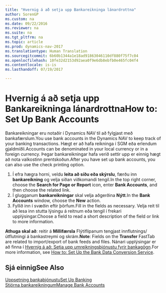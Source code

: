 ```yaml
---
title: "Hvernig á að setja upp Bankareikninga lánardrottna"
author: SorenGP
ms.custom: na
ms.date: 09/22/2016
ms.reviewer: na
ms.suite: na
ms.tgt_pltfrm: na
ms.topic: article
ms.prod: dynamics-nav-2017
ms.translationtype: Human Translation
ms.sourcegitcommit: 6b60b1344a1e18ad91863046110df880f75f7c04
ms.openlocfilehash: 10fe32d2153d92aea0f9e6db8ebfb0e465fc04f4
ms.contentlocale: is-is
ms.lasthandoff: 07/19/2017

---
```


# <a name="how-to-set-up-bank-accounts"></a><span data-ttu-id="8c823-102">Hvernig á að setja upp Bankareikninga lánardrottna</span><span class="sxs-lookup"><span data-stu-id="8c823-102">How to: Set Up Bank Accounts</span></span>
<span data-ttu-id="8c823-103">Bankareikningar eru notaðir í Dynamics NAV til að fylgjast með bankafærslum.</span><span class="sxs-lookup"><span data-stu-id="8c823-103">You use bank accounts in the Dynamics NAV to keep track of your banking transactions.</span></span> <span data-ttu-id="8c823-104">Hægt er að hafa reikninga í SGM eða erlendum gjaldmiðli.</span><span class="sxs-lookup"><span data-stu-id="8c823-104">Accounts can be denominated in your local currency or in a foreign currency.</span></span> <span data-ttu-id="8c823-105">Þegar bankareikningar hafa verið settir upp er einnig hægt að nota valkostinn prentskoðun.</span><span class="sxs-lookup"><span data-stu-id="8c823-105">After you have set up bank accounts, you can also use the check printing option.</span></span>

1. <span data-ttu-id="8c823-106">Í efra hægra horni, veldu **leita að síðu eða skýrslu**, færðu inn **bankareikning** og velja síðan viðkomandi tengil.</span><span class="sxs-lookup"><span data-stu-id="8c823-106">In the top right corner, choose the **Search for Page or Report** icon, enter **Bank Accounts**, and then choose the related link.</span></span>
2. <span data-ttu-id="8c823-107">Í glugganum **bankareikningar** skal velja aðgerðina **Nýtt**.</span><span class="sxs-lookup"><span data-stu-id="8c823-107">In the **Bank Accounts** window, choose the **New** action.</span></span>
3. <span data-ttu-id="8c823-108">Fyllið inn í svæðin eftir þörfum.</span><span class="sxs-lookup"><span data-stu-id="8c823-108">Fill in the fields as necessary.</span></span> <span data-ttu-id="8c823-109">Velja reit til að lesa inn stutta lýsingu á reitnum eða tengil í frekari upplýsingar.</span><span class="sxs-lookup"><span data-stu-id="8c823-109">Choose a field to read a short description of the field or link to more information.</span></span>

<span data-ttu-id="8c823-110">**Athuga skal að**: reitir á **Millifærsla** Flýtiflipanum tengjast innflutnings/útflutningi á bankastreymi og skrám.</span><span class="sxs-lookup"><span data-stu-id="8c823-110">**Note**: Fields on the **Transfer** FastTab are related to import/export of bank feeds and files.</span></span> <span data-ttu-id="8c823-111">Nánari upplýsingar er að finna í [Hvernig á að: Setja upp umreikningsþjónustu fyrir bankagögn](bank-how-setup-bank-data-conversion-service.md).</span><span class="sxs-lookup"><span data-stu-id="8c823-111">For more information, see [How to: Set Up the Bank Data Conversion Service](bank-how-setup-bank-data-conversion-service.md).</span></span>

## <a name="see-also"></a><span data-ttu-id="8c823-112">Sjá einnig</span><span class="sxs-lookup"><span data-stu-id="8c823-112">See Also</span></span>  
[<span data-ttu-id="8c823-113">Uppsetning bankaþjónustu</span><span class="sxs-lookup"><span data-stu-id="8c823-113">Set Up Banking</span></span>](bank-setup-banking.md)  
[<span data-ttu-id="8c823-114">Stjórna bankareikningum</span><span class="sxs-lookup"><span data-stu-id="8c823-114">Manage Bank Accounts</span></span>](bank-manage-bank-accounts.md)

